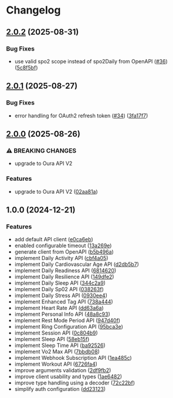 # Changelog

## [2.0.2](https://github.com/tgrk/ex_oura/compare/v2.0.1...v2.0.2) (2025-08-31)


### Bug Fixes

* use valid spo2 scope instead of spo2Daily from OpenAPI ([#36](https://github.com/tgrk/ex_oura/issues/36)) ([5c8f5bf](https://github.com/tgrk/ex_oura/commit/5c8f5bf383c56e6b9eef06bf41d49b9e1ebc32c4))

## [2.0.1](https://github.com/tgrk/ex_oura/compare/v2.0.0...v2.0.1) (2025-08-27)


### Bug Fixes

* error handling for OAuth2 refresh token ([#34](https://github.com/tgrk/ex_oura/issues/34)) ([3fa17f7](https://github.com/tgrk/ex_oura/commit/3fa17f72ef630a66f7add5dc666c8e2239d5b77c))

## [2.0.0](https://github.com/tgrk/ex_oura/compare/v1.0.0...v2.0.0) (2025-08-26)


### ⚠ BREAKING CHANGES

* upgrade to Oura API V2

### Features

* upgrade to Oura API V2 ([02aa81a](https://github.com/tgrk/ex_oura/commit/02aa81a3c79552211fd8c1e5602613f7ddb53a41))

## 1.0.0 (2024-12-21)


### Features

* add default API client ([e0ca6eb](https://github.com/tgrk/ex_oura/commit/e0ca6eb06d17dd74816da3dfde5c7e709f21542d))
* enabled configurable timeout ([13a269e](https://github.com/tgrk/ex_oura/commit/13a269e132979671b23d213573db8cf588ddc71b))
* generate client from OpenAPI ([b5b496a](https://github.com/tgrk/ex_oura/commit/b5b496a66dea19b24347700a8579f896f6af8214))
* implement Daily Activity API ([cbf4a05](https://github.com/tgrk/ex_oura/commit/cbf4a059c87d90aa7569f1bac69dd4928aea2b78))
* implement Daily Cardiovascular Age API ([d2db5b7](https://github.com/tgrk/ex_oura/commit/d2db5b7d9def324ecf9f5656ad7b7ea1f3e19d1c))
* implement Daily Readiness API ([6814620](https://github.com/tgrk/ex_oura/commit/681462057360433aa4b3e2f01af283d3c171093d))
* implement Daily Resilience API ([149dfe2](https://github.com/tgrk/ex_oura/commit/149dfe226ba9f272a4d9f22cc9d7d2ec4f1f1317))
* implement Daily Sleep API ([344c2a9](https://github.com/tgrk/ex_oura/commit/344c2a93f87f7b6cce81e06c7ae38370d6199d86))
* implement Daily Sp02 API ([038263f](https://github.com/tgrk/ex_oura/commit/038263f324a66c1e670a632da022cde3e45cb11b))
* implement Daily Stress API ([0930ee4](https://github.com/tgrk/ex_oura/commit/0930ee4e588e8eb741d5610cd4a00576154dd8a8))
* implement Enhanced Tag API ([738a444](https://github.com/tgrk/ex_oura/commit/738a444c54a73d24e56450a4108b2cd40d12c34c))
* implement Heart Rate API ([dd63a6a](https://github.com/tgrk/ex_oura/commit/dd63a6afe4015964a5ec053786bc103664d9238c))
* implement Personal Info API ([48a8c93](https://github.com/tgrk/ex_oura/commit/48a8c93378712821336d3ef32a19a9394a9a51e1))
* implement Rest Mode Period API ([947d40f](https://github.com/tgrk/ex_oura/commit/947d40f2fe4e6569d74cd2845ebab79134dbe355))
* implement Ring Configuration API ([95bca3e](https://github.com/tgrk/ex_oura/commit/95bca3e9002c849476f2cc7e81c4778924e43b19))
* implement Session API ([0c804b9](https://github.com/tgrk/ex_oura/commit/0c804b94eb8d2b22a6afc37142b691af5304e159))
* implement Sleep API ([58eb15f](https://github.com/tgrk/ex_oura/commit/58eb15fea15966f506365c9f21d856ac23628d7b))
* implement Sleep Time API ([ba92526](https://github.com/tgrk/ex_oura/commit/ba92526d44d7621e7dd82f1b3b9aa39d6024a336))
* implement Vo2 Max API ([7bbdb08](https://github.com/tgrk/ex_oura/commit/7bbdb0839683688d59a7fb5fd120485d11599612))
* implement Webhook Subscription API ([1ea485c](https://github.com/tgrk/ex_oura/commit/1ea485c85b11954a52d294217b6c07b0a304772c))
* implement Workout API ([6726fa4](https://github.com/tgrk/ex_oura/commit/6726fa46b87d3db90e3c0284c6dfdde1e8a56de2))
* improve arguments validation ([2df9fb2](https://github.com/tgrk/ex_oura/commit/2df9fb2b70d92bf64ea40e1c0ad665f8c482db16))
* improve client usability and types ([1ae6482](https://github.com/tgrk/ex_oura/commit/1ae648274216902992bba4812e5aa54b19655d22))
* improve type handling using a decoder ([72c22bf](https://github.com/tgrk/ex_oura/commit/72c22bfba344cfcc7de33da1ad6ddb7e3f8652cd))
* simplify auth configuration ([dd23123](https://github.com/tgrk/ex_oura/commit/dd231232014f39e06d5b356061d9696644a90f0f))
